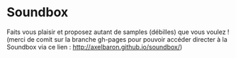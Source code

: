 # Soundbox
Faits vous plaisir et proposez autant de samples (débilles) que vous voulez !  
(merci de comit sur la branche gh-pages pour pouvoir accéder directer à la Soundbox via ce lien : http://axelbaron.github.io/soundbox/)
